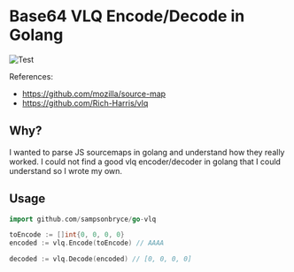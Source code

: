 # Base64 VLQ Encode/Decode in Golang

![Test](https://github.com/sampsonbryce/go-vlq/actions/workflows/ci.yml/badge.svg)

References: 
- https://github.com/mozilla/source-map
- https://github.com/Rich-Harris/vlq

## Why?

I wanted to parse JS sourcemaps in golang and understand how they really worked. I could not find a good vlq encoder/decoder in golang that I could understand so I wrote my own.

## Usage

```go
import github.com/sampsonbryce/go-vlq

toEncode := []int{0, 0, 0, 0}
encoded := vlq.Encode(toEncode) // AAAA

decoded := vlq.Decode(encoded) // [0, 0, 0, 0]
```
